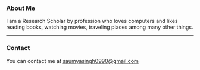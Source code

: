 ### About Me

I am a Research Scholar by profession who loves computers and likes reading books, watching movies, traveling places among many other things.

--- 

### Contact

You can contact me at saumyasingh0990@gmail.com